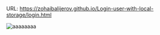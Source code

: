 
URL: https://zohaibalijerov.github.io/Login-user-with-local-storage/login.html

![aaaaaaaa](https://github.com/ZohaibAliJerov/Login-user-with-local-storage/assets/80768304/be2ebbdd-8c5f-45be-894a-171e38fac6f2)
